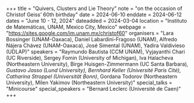 +++
title = "Quivers, Clusters and Lie Theory"
note = "on the occasion of Christof Geiss’ 60th birthday"
date = 2024-06-10
enddate = 2024-06-12
dates = "June 10 - 12, 2024"
dateadded = 2024-03-04
location = "Instituto de Matemáticas, UNAM, Mexico City, Mexico"
webpage = "https://sites.google.com/im.unam.mx/christof60"
organisers = "Lara Bossinger (UNAM-Oaxaca), Daniel Labardini-Fragoso (UNAM), Alfredo Nájera Chávez (UNAM-Oaxaca), José Simental (UNAM), Yadira Valdivieso (UDLAP)"
speakers = "Raymundo Bautista (CCM UNAM), Vyjayanthi Chari (UC Riverside), Sergey Fomin (University of Michigan), Iva Halacheva (Northeastern University), Birge Huisgen-Zimmermann (UC Santa Barbara)*, Gustavo Jasso (Lund University), Bernhard Keller (Université Paris Cité), Catharina Stroppel (Universität Bonn)*, Gordana Todorov (Northeastern University), Milen Yakimov (Northeastern University)"
special_talks = "Minicourse"
special_speakers = "Bernard Leclerc (Université de Caen)"
+++
